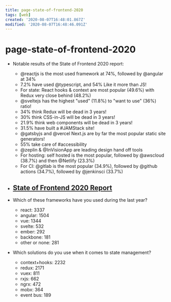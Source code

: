 ```yaml
---
title: page-state-of-frontend-2020
tags: [web]
created: '2020-08-07T16:48:01.867Z'
modified: '2020-08-07T16:48:46.091Z'
---
```


# page-state-of-frontend-2020

- Notable results of the State of Frontend 2020 report:
  - @reactjs is the most used framework at 74%, followed by @angular at 34%
  - 7.2% have used @typescript, and 54% Like it more than JS! 
  - For state: React hooks & context are most popular (49.6%) with Redux very close behind (48.2%) 
  - @sveltejs has the highest "used" (11.8%) to "want to use" (36%) ratio!
  - 34% think Redux will be dead in 3 years!
  - 30% think CSS-in-JS will be dead in 3 years! 
  - 21.9% think web components will be dead in 3 years!
  - 31.5% have built a #JAMStack site!
  - @gatsbyjs and @vercel Next.js are by far the most popular static site generators!
  - 55% take care of #accessibility
  - @zeplin & @InVisionApp are leading design hand off tools
  - For hosting: self hosted is the most popular, followed by @awscloud (38.7%) and then @Netlify (23.3%)
  - For CI: @gitlab is the most popular (34.9%), followed by @github actions (34.7%), followed by @jenkinsci (33.7%)

- ## [State of Frontend 2020 Report](https://tsh.io/state-of-frontend/#ebook)

- Which of these frameworks have you used during the last year?
  - react: 3337 
  - angular: 1504
  - vue: 1344
  - svelte: 532
  - ember: 292
  - backbone: 181
  - other or none: 281
- Which solutions do you use when it comes to state management?
  - context+hooks: 2232
  - redux: 2171
  - vuex: 811
  - rxjs: 662 
  - ngrx: 472
  - mobx: 364
  - event bus: 189

